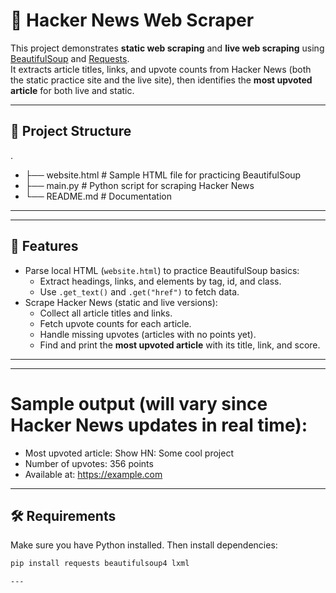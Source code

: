 # 📰 Hacker News Web Scraper

This project demonstrates **static web scraping** and **live web scraping** using [BeautifulSoup](https://www.crummy.com/software/BeautifulSoup/) and [Requests](https://docs.python-requests.org/).  
It extracts article titles, links, and upvote counts from Hacker News (both the static practice site and the live site), then identifies the **most upvoted article** for both live and static.

---

## 📂 Project Structure
.
- ├── website.html # Sample HTML file for practicing BeautifulSoup
- ├── main.py # Python script for scraping Hacker News
- └── README.md # Documentation
---


---

## 🚀 Features
- Parse local HTML (`website.html`) to practice BeautifulSoup basics:
  - Extract headings, links, and elements by tag, id, and class.
  - Use `.get_text()` and `.get("href")` to fetch data.
- Scrape Hacker News (static and live versions):
  - Collect all article titles and links.
  - Fetch upvote counts for each article.
  - Handle missing upvotes (articles with no points yet).
  - Find and print the **most upvoted article** with its title, link, and score.

---

---
# Sample output (will vary since Hacker News updates in real time):

- Most upvoted article: Show HN: Some cool project
- Number of upvotes: 356 points
- Available at: https://example.com
---

## 🛠️ Requirements
Make sure you have Python installed. Then install dependencies:

```bash
pip install requests beautifulsoup4 lxml

---

